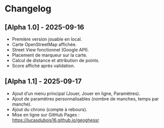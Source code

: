 # Changelog

## [Alpha 1.0] - 2025-09-16
- Première version jouable en local.
- Carte OpenStreetMap affichée.
- Street View fonctionnel (Google API).
- Placement de marqueur sur la carte.
- Calcul de distance et attribution de points.
- Score affiché après validation.

## [Alpha 1.1] - 2025-09-17
- Ajout d’un menu principal (Jouer, Jouer en ligne, Paramètres).
- Ajout de paramètres personnalisables (nombre de manches, temps par manche).
- Ajout du chrono (compte à rebours).
- Mise en ligne sur GitHub Pages : https://lucasdubois16.github.io/geoghessr
